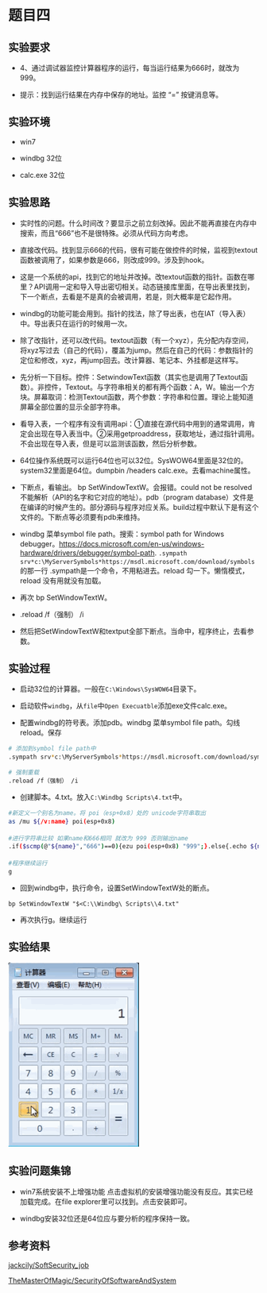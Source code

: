 # 题目四

## 实验要求

* 4、通过调试器监控计算器程序的运行，每当运行结果为666时，就改为999。

* 提示：找到运行结果在内存中保存的地址。监控 “=” 按键消息等。

## 实验环境

* win7

* windbg 32位

* calc.exe 32位

## 实验思路

* 实时性的问题。什么时间改？要显示之前立刻改掉。因此不能再直接在内存中搜索，而且“666”也不是很特殊。必须从代码方向考虑。

* 直接改代码。找到显示666的代码，很有可能在做控件的时候，监视到textout函数被调用了，如果参数是666，则改成999。涉及到hook。

* 这是一个系统的api，找到它的地址并改掉。改textout函数的指针。函数在哪里？API调用一定和导入导出密切相关。动态链接库里面，在导出表里找到，下一个断点，去看是不是真的会被调用，若是，则大概率是它起作用。

* windbg的功能可能会用到。指针的找法，除了导出表，也在IAT（导入表）中。导出表只在运行的时候用一次。

* 除了改指针，还可以改代码。textout函数（有一个xyz），先分配内存空间，将xyz写过去（自己的代码），覆盖为jump。然后在自己的代码：参数指针的定位和修改，xyz，再jump回去。改计算器、笔记本、外挂都是这样写。

* 先分析一下目标。控件：SetwindowText函数（其实也是调用了Textout函数）。非控件，Textout。与字符串相关的都有两个函数：A，W。输出一个方块。屏幕取词：检测Textout函数，两个参数：字符串和位置。理论上能知道屏幕全部位置的显示全部字符串。

* 看导入表，一个程序有没有调用api：①直接在源代码中用到的通常调用，肯定会出现在导入表当中。②采用getproaddress，获取地址，通过指针调用。不会出现在导入表，但是可以监测该函数，然后分析参数。

* 64位操作系统既可以运行64位也可以32位。SysWOW64里面是32位的。system32里面是64位。dumpbin /headers calc.exe。去看machine属性。

* 下断点，看输出。 bp SetWindowTextW。会报错。could not be resolved不能解析（API的名字和它对应的地址）。pdb（program database）文件是在编译的时候产生的。部分源码与程序对应关系。build过程中默认下是有这个文件的。下断点等必须要有pdb来维持。

* windbg 菜单symbol file path。搜索：symbol path for Windows debugger。https://docs.microsoft.com/en-us/windows-hardware/drivers/debugger/symbol-path. ```.sympath srv*c:\MyServerSymbols*https://msdl.microsoft.com/download/symbols```的那一行  .sympath是一个命令，不用粘进去。reload 勾一下。懒惰模式，reload 没有用就没有加载。

* 再次 bp SetWindowTextW。

* .reload /f（强制） /i

* 然后把SetWindowTextW和textput全部下断点。当命中，程序终止，去看参数。

## 实验过程

* 启动32位的计算器。一般在```C:\Windows\SysWOW64```目录下。

* 启动软件```windbg```，从```file```中```Open Execuatble```添加exe文件calc.exe。

* 配置windbg的符号表。添加pdb。windbg 菜单symbol file path。勾线reload。保存

```bash
# 添加到symbol file path中
.sympath srv*c:\MyServerSymbols*https://msdl.microsoft.com/download/symbols
```

```bash
# 强制重载
.reload /f（强制） /i
```

* 创建脚本。4.txt。放入```C:\Windbg Scripts\4.txt```中。
```bash
#新定义一个别名为name。将 poi（esp+0x8）处的 unicode字符串取出
as /mu ${/v:name} poi(esp+0x8)  

#进行字符串比较 如果name和666相同 就改为 999 否则输出name
.if($scmp(@"${name}","666")==0){ezu poi(esp+0x8) "999";}.else{.echo ${name};}

#程序继续运行
g
```

* 回到windbg中，执行命令，设置SetWindowTextW处的断点。
```
bp SetWindowTextW "$<C:\\Windbg\ Scripts\\4.txt"
```

* 再次执行g。继续运行

## 实验结果

![](4录屏.gif)

## 实验问题集锦

* win7系统安装不上增强功能
点击虚拟机的安装增强功能没有反应。其实已经加载完成。在file explorer里可以找到。点击安装即可。

* windbg安装32位还是64位应与要分析的程序保持一致。

## 参考资料

[jackcily/SoftSecurity_job](https://github.com/jackcily/SoftSecurity_job/blob/master/job4.md)

[TheMasterOfMagic/SecurityOfSoftwareAndSystem](https://github.com/TheMasterOfMagic/SecurityOfSoftwareAndSystem/blob/master/4/4.md)














